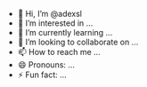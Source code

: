 - 👋 Hi, I’m @adexsl
- 👀 I’m interested in ...
- 🌱 I’m currently learning ...
- 💞️ I’m looking to collaborate on ...
- 📫 How to reach me ...
- 😄 Pronouns: ...
- ⚡ Fun fact: ...

<!---
adexsl/adexsl is a ✨ special ✨ repository because its `README.md` (this file) appears on your GitHub profile.
You can click the Preview link to take a look at your changes.
--->
